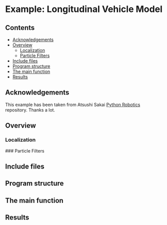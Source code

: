 # Example: Longitudinal Vehicle Model

## Contents
* [Acknowledgements](#ackw)
* [Overview](#overview) 
	* [Localization](#localization)
	* [Particle Filters](#particle_filters)
* [Include files](#include_files)
* [Program structure](#prg_struct)
* [The main function](#m_func)
* [Results](#results)

## <a name="ackw"></a>  Acknowledgements

This example has been taken from Atsushi Sakai  <a href="https://github.com/AtsushiSakai/PythonRobotics">Python Robotics</a> repository. Thanks a lot.

## <a name="overview"></a> Overview

### <a name="localization"></a> Localization

###<a name="particle_filters"></a> Particle Filters

## <a name="include_files"></a> Include files

## <a name="prg_struct"></a> Program structure

## <a name="m_func"></a> The main function

## <a name="results"></a> Results




